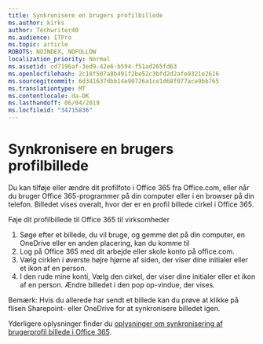 ```yaml
---
title: Synkronisere en brugers profilbillede
ms.author: kirks
author: Techwriter40
ms.audience: ITPro
ms.topic: article
ROBOTS: NOINDEX, NOFOLLOW
localization_priority: Normal
ms.assetid: cd7196af-3ed9-42e6-b594-f51ad265fd63
ms.openlocfilehash: 2c18f507a8b491f2be52c3bfd2d2afe9321e2616
ms.sourcegitcommit: 6d341637dbb14e90726a1ce1d68f077ace9bb765
ms.translationtype: MT
ms.contentlocale: da-DK
ms.lasthandoff: 06/04/2019
ms.locfileid: "34715836"
---
```

# <a name="sync-a-users-profile-picture"></a>Synkronisere en brugers profilbillede

<p>Du kan tilføje eller ændre dit profilfoto i Office 365 fra Office.com, eller når du bruger Office 365-programmer på din computer eller i en browser på din telefon. Billedet vises overalt, hvor der er en profil billede cirkel i Office 365.</p> <p>Føje dit profilbillede til Office 365 til virksomheder</p> <ol> <li>Søge efter et billede, du vil bruge, og gemme det på din computer, en OneDrive eller en anden placering, kan du komme til</li> <li>Log på Office 365 med dit arbejde eller skole konto på office.com.</li> <li>Vælg cirklen i øverste højre hjørne af siden, der viser dine initialer eller et ikon af en person.</li> <li>I den rude mine konti, Vælg den cirkel, der viser dine initialer eller et ikon af en person. Ændre billedet i den pop op-vindue, der vises.</li> </ol> <p>Bemærk: Hvis du allerede har sendt et billede kan du prøve at klikke på flisen Sharepoint- eller OneDrive for at synkronisere billedet igen.</p> <p>Yderligere oplysninger finder du <a href="https://support.office.com/en-us/article/information-about-profile-picture-synchronization-in-office-365-20594d76-d054-4af4-a660-401133e3d48a?ui=en-US&amp;rs=en-US&amp;ad=US">oplysninger om synkronisering af brugerprofil billede i Office 365</a>.</p>

